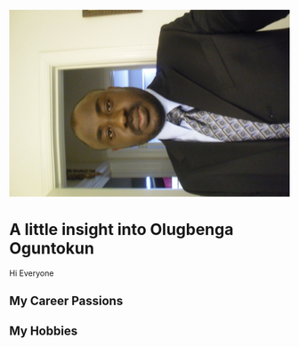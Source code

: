 ![headshot](CIMG1653.JPG)
# A little insight into Olugbenga Oguntokun
Hi Everyone

## My Career Passions


## My Hobbies
